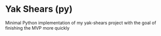 # Yak Shears (py)

Minimal Python implementation of my yak-shears project with the goal of finishing the MVP more quickly
